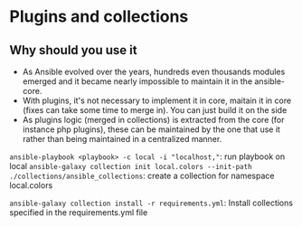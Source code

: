 # Plugins and collections

## Why should you use it

* As Ansible evolved over the years, hundreds even thousands modules emerged and it became nearly impossible to maintain it in the ansible-core.
* With plugins, it's not necessary to implement it in core, maitain it in core (fixes can take some time to merge in). You can just build it on the side
* As plugins logic (merged in collections) is extracted from the core (for instance php plugins), these can be maintained by the one that use it rather than being maintained in a centralized manner.

`ansible-playbook <playbook> -c local -i "localhost,"`: run playbook on local
`ansible-galaxy collection init local.colors --init-path ./collections/ansible_collections`: create a collection for namespace local.colors

`ansible-galaxy collection install -r requirements.yml`: Install collections specified in the requirements.yml file
